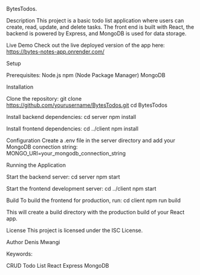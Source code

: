 BytesTodos.

Description
This project is a basic todo list application where users can create, read, update, and delete tasks. The front end is built with React, the backend is powered by Express, and MongoDB is used for data storage.

Live Demo
Check out the live deployed version of the app here:
https://bytes-notes-app.onrender.com/

Setup

Prerequisites:
Node.js
npm (Node Package Manager)
MongoDB

Installation

Clone the repository:
git clone https://github.com/yourusername/BytesTodos.git
cd BytesTodos

Install backend dependencies:
cd server
npm install

Install frontend dependencies:
cd ../client
npm install

Configuration
Create a .env file in the server directory and add your MongoDB connection string:
MONGO_URI=your_mongodb_connection_string

Running the Application

Start the backend server:
cd server
npm start

Start the frontend development server:
cd ../client
npm start

Build
To build the frontend for production, run:
cd client
npm run build

This will create a build directory with the production build of your React app.

License
This project is licensed under the ISC License.

Author
Denis Mwangi

Keywords:

CRUD
Todo List
React
Express
MongoDB
